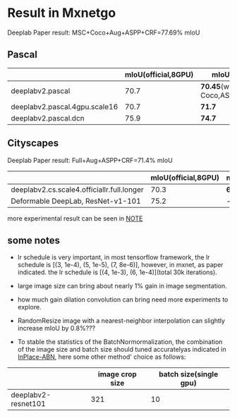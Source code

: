 # Result in Mxnetgo

Deeplab Paper result: MSC+Coco+Aug+ASPP+CRF=77.69% mIoU

## Pascal 
|                                   | mIoU(official,8GPU) |  mIoU(my)|
|-----------------------------------|------|------|
|deeplabv2.pascal| 70.7 |**70.45**(without Coco,ASPP,CRF)|
|deeplabv2.pascal.4gpu.scale16|70.7|**71.7**|
|deeplabv2.pascal.dcn| 75.9 |  **74.7**|



## Cityscapes

Deeplab Paper result: Full+Aug+ASPP+CRF=71.4% mIoU

|                                   | mIoU(official,8GPU) | mIoU(my)  |
|-----------------------------------|------|-------|
|deeplabv2.cs.scale4.officiallr.full.longer|70.3|**69.4**|
| Deformable DeepLab, ResNet-v1-101 | 75.2 |-- |


more experimental result can be seen in [NOTE](tmp/NOTE.md)


## some notes

* lr schedule is very important, in most tensorflow framework, the lr schedule is [(3, 1e-4), (5, 1e-5), (7, 8e-6)], however, in mxnet, as paper indicated. the lr schedule is [(4, 1e-3), (6, 1e-4)](total 30k iterations).

* large image size can bring about  nearly 1% gain in image segmentation.

* how much gain dilation convolution  can bring need more experiments to explore.

* RandomResize image with a nearest-neighbor interpolation can slightly increase mIoU by 0.8%???

* To stable the statistics of the BatchNormormalization, the combination of the image size and batch size should tuned accuratelyas indicated in [InPlace-ABN](https://arxiv.org/abs/1712.02616), here some other method' choice as follows:

|                                   | image crop size | batch size(single gpu)  |
|-----------------------------------|------|-------|
|deeplabv2-resnet101|321|10|



